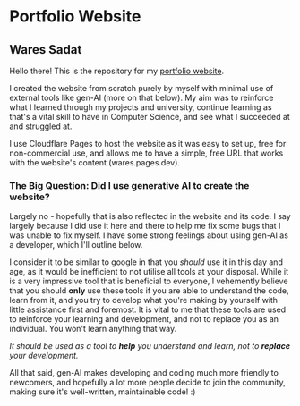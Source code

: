 # Portfolio Website
## Wares Sadat

Hello there! This is the repository for my [portfolio website](https://wares.pages.dev).

I created the website from scratch purely by myself with minimal use of external tools like gen-AI (more on that below). My aim was to reinforce what I learned through my projects and university, continue learning as that's a vital skill to have in Computer Science, and see what I succeeded at and struggled at.

I use Cloudflare Pages to host the website as it was easy to set up, free for non-commercial use, and allows me to have a simple, free URL that works with the website's content (wares.pages.dev).

### The Big Question: Did I use generative AI to create the website?

Largely no - hopefully that is also reflected in the website and its code. I say largely because I did use it here and there to help me fix some bugs that I was unable to fix myself. I have some strong feelings about using gen-AI as a developer, which I'll outline below.

I consider it to be similar to google in that you *should* use it in this day and age, as it would be inefficient to not utilise all tools at your disposal. While it is a very impressive tool that is beneficial to everyone, I vehemently believe that you should **only** use these tools if you are able to understand the code, learn from it, and you try to develop what you're making by yourself with little assistance first and foremost. It is vital to me that these tools are used to reinforce your learning and development, and not to replace you as an individual. You won't learn anything that way.

*It should be used as a tool to **help** you understand and learn, not to **replace** your development.*

All that said, gen-AI makes developing and coding much more friendly to newcomers, and hopefully a lot more people decide to join the community, making sure it's well-written, maintainable code! :)
